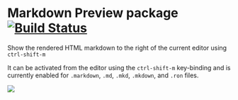 # Markdown Preview package [![Build Status](https://travis-ci.org/atom/markdown-preview.svg?branch=master)](https://travis-ci.org/atom/markdown-preview)

Show the rendered HTML markdown to the right of the current editor using
`ctrl-shift-m`

It can be activated from the editor using the `ctrl-shift-m` key-binding and is
currently enabled for `.markdown`, `.md`, `.mkd`, `.mkdown`, and `.ron` files.

![](https://cloud.githubusercontent.com/assets/2261897/5727992/a83ebd88-9b6f-11e4-8cd7-f88e2c82b506.png)
